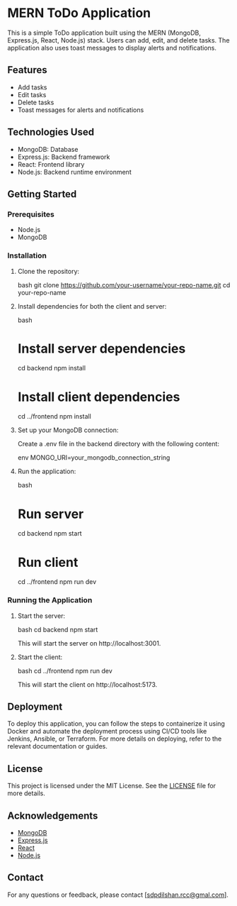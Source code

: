 # MERN ToDo Application

This is a simple ToDo application built using the MERN (MongoDB, Express.js, React, Node.js) stack. Users can add, edit, and delete tasks. The application also uses toast messages to display alerts and notifications.

## Features

- Add tasks
- Edit tasks
- Delete tasks
- Toast messages for alerts and notifications

## Technologies Used

- MongoDB: Database
- Express.js: Backend framework
- React: Frontend library
- Node.js: Backend runtime environment

## Getting Started

### Prerequisites

- Node.js
- MongoDB

### Installation

1. Clone the repository:

    bash
    git clone https://github.com/your-username/your-repo-name.git
    cd your-repo-name
    

2. Install dependencies for both the client and server:

    bash
    # Install server dependencies
    cd backend
    npm install

    # Install client dependencies
    cd ../frontend
    npm install
    

3. Set up your MongoDB connection:

    Create a .env file in the backend directory with the following content:

    env
    MONGO_URI=your_mongodb_connection_string
    

4. Run the application:

    bash
    # Run server
    cd backend
    npm start

    # Run client
    cd ../frontend
    npm run dev
    

### Running the Application

1. Start the server:

    bash
    cd backend
    npm start
    

    This will start the server on http://localhost:3001.

2. Start the client:

    bash
    cd ../frontend
    npm run dev
    

    This will start the client on http://localhost:5173.


## Deployment

To deploy this application, you can follow the steps to containerize it using Docker and automate the deployment process using CI/CD tools like Jenkins, Ansible, or Terraform. For more details on deploying, refer to the relevant documentation or guides.

## License

This project is licensed under the MIT License. See the [LICENSE](LICENSE) file for more details.

## Acknowledgements

- [MongoDB](https://www.mongodb.com/)
- [Express.js](https://expressjs.com/)
- [React](https://reactjs.org/)
- [Node.js](https://nodejs.org/)

## Contact

For any questions or feedback, please contact [sdpdilshan.rcc@gmal.com].